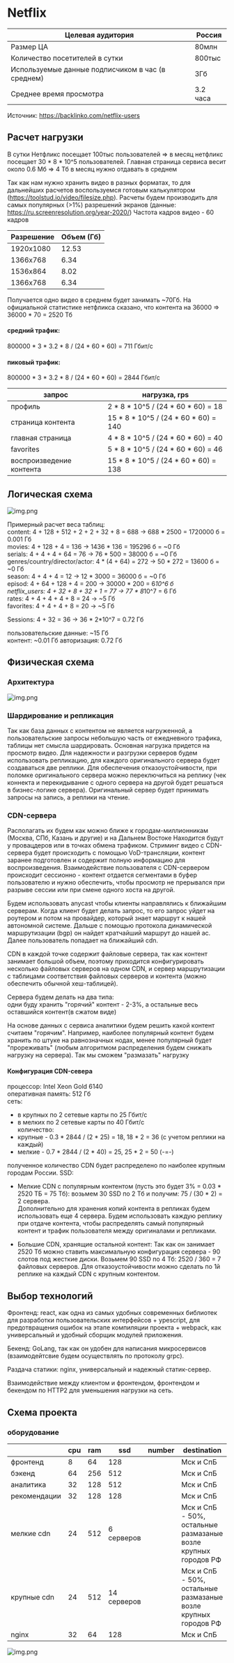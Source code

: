 # Netflix
| Целевая аудитория                                 | Россия |
|---------------------------------------------------|--------|
| Размер ЦА                                         | 80млн  |
| Количество посетителей в сутки                    | 800тыс |
| Используемые данные подписчиком в час (в среднем) | 3Гб    |
| Среднее время просмотра | 3.2 часа    |

Источник: https://backlinko.com/netflix-users
## Расчет нагрузки
В сутки Нетфликс посещает 100тыс пользователей => в месяц нетфликс посещает 30 * 8 * 10^5 пользователей.
Главная страница сервиса весит около 0.6 Мб => 4 Тб в месяц нужно отдавать в среднем  
  
Так как нам нужно хранить видео в разных форматах, то для дальнейших расчетов воспользуемся готовым калькулятором (https://toolstud.io/video/filesize.php).
Расчеты будем производить для самых популярных (>1%) разрешений экранов (данные: https://ru.screenresolution.org/year-2020/)
Частота кадров видео - 60 кадров

| Разрешение | Объем (Гб) | 
|------------|------------|
| 1920х1080  | 12.53      |
| 1366х768   | 6.34       |
| 1536х864   | 8.02       |
| 1366х768   | 6.34       |

Получается одно видео в среднем будет занимать ~70Гб. На официальной статистике нетфликса сказано, что контента на 36000 =>
36000 * 70 = 2520 Тб

#### средний трафик:
800000 * 3 * 3.2 * 8 / (24 * 60 * 60) = 711 Гбит/с
#### пиковый трафик:
800000 * 3 * 3.2 * 8 / (24 * 60 * 60) = 2844 Гбит/с

| запрос | нагрузка, rps | 
|------------|------------|
| профиль | 2 * 8 * 10^5 / (24 * 60 * 60) = 18 |
| страница контента | 15 * 8 * 10^5 / (24 * 60 * 60) = 140 |
| главная страница | 4 * 8 * 10^5 / (24 * 60 * 60) = 40 |
| favorites | 5 * 8 * 10^5 / (24 * 60 * 60) = 46 |
| воспроизведение контента | 15 * 8 * 10^5 / (24 * 60 * 60) = 138 |

## Логическая схема
![img.png](src/base.png)

Примерный расчет веса таблиц:  
content: 4 + 128 + 512 + 2 + 2 + 32 + 8 = 688 -> 688 * 2500 = 1720000 б = 0.001 Гб  
movies: 4 + 128 + 4 = 136 -> 1436 * 136 = 195296 б = ~0 Гб  
serials: 4 + 4 + 4 + 64 = 76 -> 76 * 500 = 38000 б = ~0 Гб  
genres/country/director/actor: 4 * (4 + 64) = 272 -> 50 * 272 = 13600 б = ~0 Гб  
season: 4 + 4 + 4 = 12 -> 12 * 3000 = 36000 б = ~0 Гб  
episod: 4 + 64 + 128 + 4 = 200  -> 30000 * 200 = 6*10^6 б  
netflix_users: 4 + 32 + 8 + 32 + 1 = 77 -> 77 * 8*10^7 = 6 Гб  
rates: 4 + 4 + 4 + 4 + 8 = 24 -> ~5 Гб  
favorites: 4 + 4 + 4 + 8 = 20 -> ~5 Гб   

Sessions: 4 + 32 = 36 -> 36 * 2*10^7 = 0.72 Гб  

пользовательские данные: ~15 Гб  
контент: ~0.01 Гб
авторизация: 0.72 Гб  

## Физическая схема
### Архитектура
![img.png](src/scheme.png)
### Шардирование и репликация
Так как база данных с контентом не является нагруженной, 
а пользовательские запросы небольшую часть от ежедневного трафика, таблицы нет смысла шардировать. 
Основная нагрузка придется на просмотр видео. Для надежности и разгрузки серверов будем использовать репликацию, 
для каждого оригинального сервера будет создаваться две реплики. Для обеспечения отказоустойчивости, при поломке оригинального сервера можно переключиться на реплику
(чек коннекта и перекидывание с одного сервера на другой будет решаться в бизнес-логике сервера). 
Оригинальный сервер будет принимать запросы на запись, а реплики на чтение.

### CDN-сервера
Располагать их будем как можно ближе к городам-миллионникам (Москва, СПб, Казань и другие) и на Дальнем Востоке
Находится будут у провацдеров или в точках обмена трафиком.
Стриминг видео с CDN-сервера будет происходить с помощью VoD-трансляции, 
контент заранее подготовлен и содержит полную информацию для воспроизведения.
Взаимодействие пользователя с CDN-сервером происходит сессионно - контент отдается 
сегментами в буфер пользователю и нужно обеспечить, чтобы просмотр не прерывался при разрыве сессии или при 
смене одного хоста на другой.  

Будем использовать anycast чтобы клиенты направлялись к ближайшим серверам. Когда клиент будет делать запрос, то его запрос
уйдет на роутером и потом на провайдер, который знает маршрут к нашей автономной системе. 
Дальше с помощью протокола динамической маршрутизации (bgp) он найдет кратчайший маршрут до нашей ас. 
Далее пользователь попадает на ближайший cdn.  

CDN в каждой точке содержит файловые сервера, так как контент занимает большой объем, 
поэтому приходится конфигурировать несколько файловых серверов на одном CDN, 
и сервер маршрутизации с таблицами соответствия файловых серверов и контента (можно обеспечить обычной хеш-таблицей).  

Сервера будем делать на два типа:  
одни буду хранить "горячий" контент - 2-3%, а остальные весь оставшийся контент(в сжатом виде)  

На основе данных с сервиса аналитики будем решить какой контент считаем "горячим". Например, наиболее популярный контент 
будем хранить по штуке на равнозначных нодах,
менее популярный будет "прореживать" (любым алгоритмом распределения будем снижать нагрузку на сервера). 
Так мы сможем "размазать" нагрузку  

#### Конфигурация CDN-севера
процессор: Intel Xeon Gold 6140  
оперативная память: 512 Гб  
сеть:  
- в крупных по 2 сетевые карты по 25 Гбит/с
- в мелких по 2 сетевые карты по 40 Гбит/с  
количество:
- крупные - 0.3 * 2844 / (2 * 25) = 18, 18 * 2 = 36 (с учетом реплики на каждый)  
- мелкие - 0.7 * 2844 / (2 * 40) = 25, 25 * 2 = 50 (-=-)

полученное количество CDN будет распределено по наиболее крупным городам России.
SSD:
- Мелкие CDN с популярным контентом (пусть это будет 3% = 0.03 * 2520 ТБ = 75 Тб):
  возьмем 30 SSD по 2 Тб и получим:
  75 / (30 * 2) = 2 сервера.  
  Дополнительно для хранения копий контента в репликах будем использовать еще 4 сервера.
  Будем использовать каждую реплику при отдаче контента, чтобы распределять самый популярный контент
  и трафик пользователя между оригиналами и репликами.
  
- Большие CDN, хранящие остальной контент:
    Так как он занимает 2520 Тб можно ставить максимальную конфигурация
  сервера - 90 слотов под жесткие диски. Возьмем 90 SSD по 4 Тб:
  2520 / 360 = 7 файловых серверов. Для отказоустойчивости можно сделать по 1й реплике
    на каждый CDN с крупным контентом.

## Выбор технологий
Фронтенд: react, как одна из самых удобных современных 
библиотек для разработки пользовательских интерфейсов + ypescript, для предотвращения ошибок на этапе компиляции 
проекта + webpack, как универсальный и удобный сборщик модулей приложения.

Бекенд: GoLang, так как он удобен для написания микросервисов 
(взаимодейтсвие будем осуществлять по протоколу grpc).

Раздача статики: nginx, универсальный и надежный статик-сервер.

Взаимодействие между клиентом и фронтендом, фронтендом и бекендом по HTTP2 
для уменьшения нагрузки на сеть.
## Схема проекта
### оборудование
|              | cpu | ram | ssd          | number | destination                                                    |
|--------------|-----|-----|--------------|--------|----------------------------------------------------------------|
| фронтенд     | 8   | 64  | 128          |        | Мск и СпБ                                                      |
| бэкенд       | 64  | 256 | 512          |        | Мск и СпБ                                                      |
| аналитика    | 32  | 128 | 512          |        | Мск и СпБ                                                      |
| рекомендации | 32  | 128 | 128          |        | Мск и СпБ                                                      |
| мелкие cdn   | 24  | 512 | 6 серверов   |        | Мск и СпБ - 50%, остальные размазаные возле крупных городов РФ |
| крупные cdn  | 24  | 512 | 14 серверов  |        | Мск и СпБ - 50%, остальные размазаные возле крупных городов РФ |
| nginx        | 32  | 64  | 128          |        | Мск и СпБ                                                      |

![img.png](src/img.png)